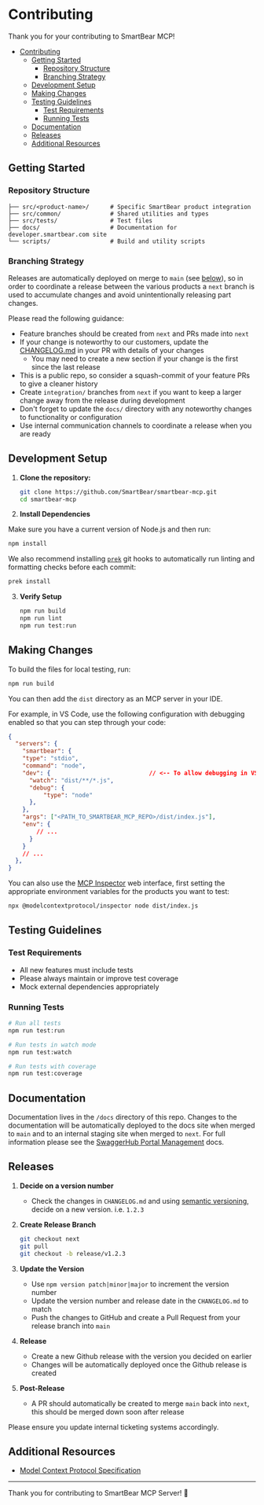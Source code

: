 # Contributing

Thank you for your contributing to SmartBear MCP!

- [Contributing](#contributing)
  - [Getting Started](#getting-started)
    - [Repository Structure](#repository-structure)
    - [Branching Strategy](#branching-strategy)
  - [Development Setup](#development-setup)
  - [Making Changes](#making-changes)
  - [Testing Guidelines](#testing-guidelines)
    - [Test Requirements](#test-requirements)
    - [Running Tests](#running-tests)
  - [Documentation](#documentation)
  - [Releases](#releases)
  - [Additional Resources](#additional-resources)

## Getting Started

### Repository Structure

```
├── src/<product-name>/      # Specific SmartBear product integration
├── src/common/              # Shared utilities and types
├── src/tests/               # Test files
├── docs/                    # Documentation for developer.smartbear.com site
└── scripts/                 # Build and utility scripts
```

### Branching Strategy

Releases are automatically deployed on merge to `main` (see [below](#releases)), so in order to coordinate a release between the various products a `next` branch is used to accumulate changes and avoid unintentionally releasing part changes.

Please read the following guidance:

- Feature branches should be created from `next` and PRs made into `next`
- If your change is noteworthy to our customers, update the [CHANGELOG.md](./CHANGELOG.md) in your PR with details of your changes
  - You may need to create a new section if your change is the first since the last release
- This is a public repo, so consider a squash-commit of your feature PRs to give a cleaner history
- Create `integration/` branches from `next` if you want to keep a larger change away from the release during development
- Don't forget to update the `docs/` directory with any noteworthy changes to functionality or configuration
- Use internal communication channels to coordinate a release when you are ready

## Development Setup

1. **Clone the repository:**
   ```bash
   git clone https://github.com/SmartBear/smartbear-mcp.git
   cd smartbear-mcp
   ```

2. **Install Dependencies**

  Make sure you have a current version of Node.js and then run:

   ```bash
   npm install
   ```

   We also recommend installing [`prek`](https://prek.j178.dev/) git hooks to automatically run linting and formatting checks before each commit:

   ```bash
   prek install
   ```

3. **Verify Setup**
   ```bash
   npm run build
   npm run lint
   npm run test:run
   ```

## Making Changes

To build the files for local testing, run:

```bash
npm run build
```

You can then add the `dist` directory as an MCP server in your IDE.

For example, in VS Code, use the following configuration with debugging enabled so that you can step through your code:

```json
{
  "servers": {
    "smartbear": {
    "type": "stdio",
    "command": "node",
    "dev": {                            // <-- To allow debugging in VS Code
      "watch": "dist/**/*.js",
      "debug": {
          "type": "node"
      },
    },
    "args": ["<PATH_TO_SMARTBEAR_MCP_REPO>/dist/index.js"],
    "env": {
        // ...
      }
    }
    // ...
  },
}
```

You can also use the [MCP Inspector](https://github.com/modelcontextprotocol/inspector) web interface, first setting the appropriate environment variables for the products you want to test:

```bash
npx @modelcontextprotocol/inspector node dist/index.js
```

## Testing Guidelines

### Test Requirements

- All new features must include tests
- Please always maintain or improve test coverage
- Mock external dependencies appropriately

### Running Tests

```bash
# Run all tests
npm run test:run

# Run tests in watch mode
npm run test:watch

# Run tests with coverage
npm run test:coverage
```

## Documentation

Documentation lives in the `/docs` directory of this repo. Changes to the documentation will be automatically deployed to the docs site when merged to `main` and to an internal staging site when merged to `next`. For full information please see the [SwaggerHub Portal Management](https://github.com/frankkilcommins/SwaggerHub-Portal-Management) docs.

## Releases

1. **Decide on a version number**
    - Check the changes in `CHANGELOG.md` and using [semantic versioning](https://semver.org/), decide on a new version. i.e. `1.2.3`

2. **Create Release Branch**
    ```bash
    git checkout next
    git pull
    git checkout -b release/v1.2.3
    ```

3. **Update the Version**
    - Use `npm version patch|minor|major` to increment the version number
    - Update the version number and release date in the `CHANGELOG.md` to match
    - Push the changes to GitHub and create a Pull Request from your release branch into `main`

4. **Release**
    - Create a new Github release with the version you decided on earlier
    - Changes will be automatically deployed once the Github release is created

5. **Post-Release**
    - A PR should automatically be created to merge `main` back into `next`, this should be merged down soon after release

Please ensure you update internal ticketing systems accordingly.

## Additional Resources

- [Model Context Protocol Specification](https://modelcontextprotocol.io/specification/2025-03-26)

---

Thank you for contributing to SmartBear MCP Server! 🎉
